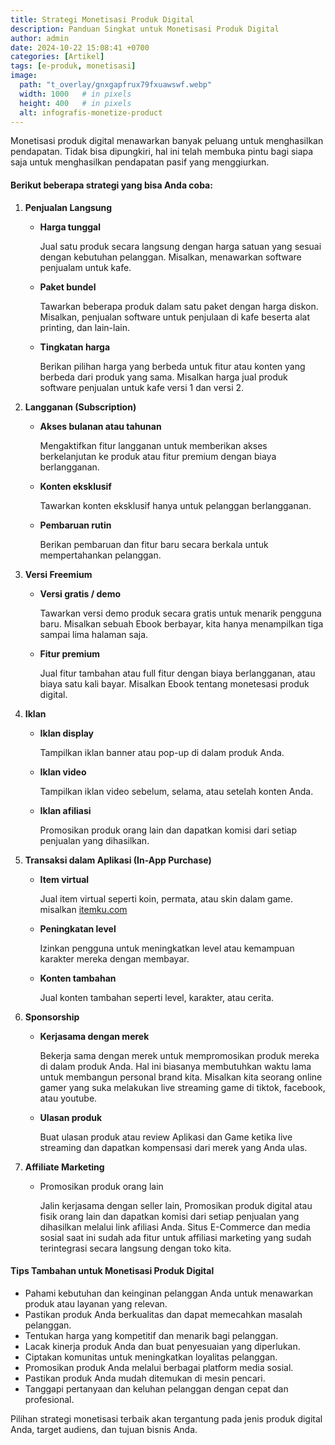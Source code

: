 ```yaml
---
title: Strategi Monetisasi Produk Digital
description: Panduan Singkat untuk Monetisasi Produk Digital
author: admin
date: 2024-10-22 15:08:41 +0700
categories: [Artikel]
tags: [e-produk, monetisasi]
image:
  path: "t_overlay/gnxgapfrux79fxuawswf.webp"
  width: 1000   # in pixels
  height: 400   # in pixels
  alt: infografis-monetize-product
---
```



Monetisasi produk digital menawarkan banyak peluang untuk menghasilkan pendapatan. Tidak bisa dipungkiri, hal ini telah membuka pintu bagi siapa saja untuk menghasilkan pendapatan pasif yang menggiurkan.

#### Berikut beberapa strategi yang bisa Anda coba:

1. **Penjualan Langsung**
   - **Harga tunggal** 
     
     Jual satu produk secara langsung dengan harga satuan yang sesuai dengan kebutuhan pelanggan. Misalkan, menawarkan software penjualam untuk kafe. 
  
   - **Paket bundel**
   
     Tawarkan beberapa produk dalam satu paket dengan harga diskon. Misalkan, penjualan software untuk penjulaan di kafe beserta alat printing, dan lain-lain.
   

   - **Tingkatan harga**
     
     Berikan pilihan harga yang berbeda untuk fitur atau konten yang berbeda dari produk yang sama. Misalkan harga jual produk software penjualan untuk kafe versi 1 dan versi 2.


2. **Langganan (Subscription)**
   - **Akses bulanan atau tahunan**
  
     Mengaktifkan fitur langganan untuk memberikan akses berkelanjutan ke produk atau fitur premium dengan biaya berlangganan.
   
   - **Konten eksklusif**
     
     Tawarkan konten eksklusif hanya untuk pelanggan berlangganan.
   
   - **Pembaruan rutin**
        
     Berikan pembaruan dan fitur baru secara berkala untuk mempertahankan pelanggan.


3. **Versi Freemium**
   - **Versi gratis / demo**
     
     Tawarkan versi demo produk secara gratis untuk menarik pengguna baru. Misalkan sebuah Ebook berbayar, kita hanya menampilkan tiga sampai lima halaman saja.
   
   - **Fitur premium**
     
     Jual fitur tambahan atau full fitur dengan biaya berlangganan, atau biaya satu kali bayar. Misalkan Ebook tentang monetesasi produk digital.


4. **Iklan**
   - **Iklan display**
     
     Tampilkan iklan banner atau pop-up di dalam produk Anda.
   
   - **Iklan video**
     
     Tampilkan iklan video sebelum, selama, atau setelah konten Anda.
   
   - **Iklan afiliasi**
     
     Promosikan produk orang lain dan dapatkan komisi dari setiap penjualan yang dihasilkan.

5. **Transaksi dalam Aplikasi (In-App Purchase)**
   - **Item virtual**
     
     Jual item virtual seperti koin, permata, atau skin dalam game. misalkan [itemku.com](https://itemku.com/)
   
   - **Peningkatan level**
     
     Izinkan pengguna untuk meningkatkan level atau kemampuan karakter mereka dengan membayar.
   
   - **Konten tambahan**
     
     Jual konten tambahan seperti level, karakter, atau cerita.


6. **Sponsorship**
   - **Kerjasama dengan merek**
   
     Bekerja sama dengan merek untuk mempromosikan produk mereka di dalam produk Anda. Hal ini biasanya membutuhkan waktu lama untuk membangun personal brand kita. Misalkan kita seorang online gamer yang suka melakukan live streaming game di tiktok, facebook, atau youtube. 
   
   - **Ulasan produk**
     
     Buat ulasan produk atau review Aplikasi dan Game ketika live streaming dan dapatkan kompensasi dari merek yang Anda ulas. 


7. **Affiliate Marketing**
   - Promosikan produk orang lain
     
     Jalin kerjasama dengan seller lain, Promosikan produk digital atau fisik orang lain dan dapatkan komisi dari setiap penjualan yang dihasilkan melalui link afiliasi Anda. Situs E-Commerce dan media sosial saat ini sudah ada fitur untuk affiliasi marketing yang sudah terintegrasi secara langsung dengan toko kita.


#### Tips Tambahan untuk Monetisasi Produk Digital
   - Pahami kebutuhan dan keinginan pelanggan Anda untuk menawarkan produk atau layanan yang relevan.
   - Pastikan produk Anda berkualitas dan dapat memecahkan masalah pelanggan.
   - Tentukan harga yang kompetitif dan menarik bagi pelanggan.
   - Lacak kinerja produk Anda dan buat penyesuaian yang diperlukan.
   - Ciptakan komunitas untuk meningkatkan loyalitas pelanggan.
   - Promosikan produk Anda melalui berbagai platform media sosial.
   - Pastikan produk Anda mudah ditemukan di mesin pencari.
   - Tanggapi pertanyaan dan keluhan pelanggan dengan cepat dan profesional.

Pilihan strategi monetisasi terbaik akan tergantung pada jenis produk digital Anda, target audiens, dan tujuan bisnis Anda.
